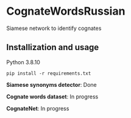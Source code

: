 # CognateWordsRussian
Siamese network to identify cognates

## Installization and usage

Python 3.8.10

```
pip install -r requirements.txt
```


**Siamese synonyms detector**: Done


**Cognate words dataset**: In progress


**CognateNet**: In progress
